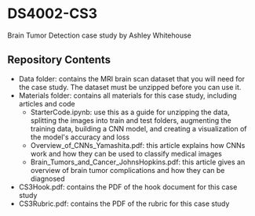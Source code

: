 # DS4002-CS3
Brain Tumor Detection case study by Ashley Whitehouse
## Repository Contents
- Data folder: contains the MRI brain scan dataset that you will need for the case study. The dataset must be unzipped before you can use it.
- Materials folder: contains all materials for this case study, including articles and code
  - StarterCode.ipynb: use this as a guide for unzipping the data, splitting the images into train and test folders, augmenting the training data, building a CNN model, and creating a visualization of the model's accuracy and loss
  - Overview_of_CNNs_Yamashita.pdf: this article explains how CNNs work and how they can be used to classify medical images
  - Brain_Tumors_and_Cancer_JohnsHopkins.pdf: this article gives an overview of brain tumor complications and how they can be diagnosed
- CS3Hook.pdf: contains the PDF of the hook document for this case study
- CS3Rubric.pdf: contains the PDF of the rubric for this case study
